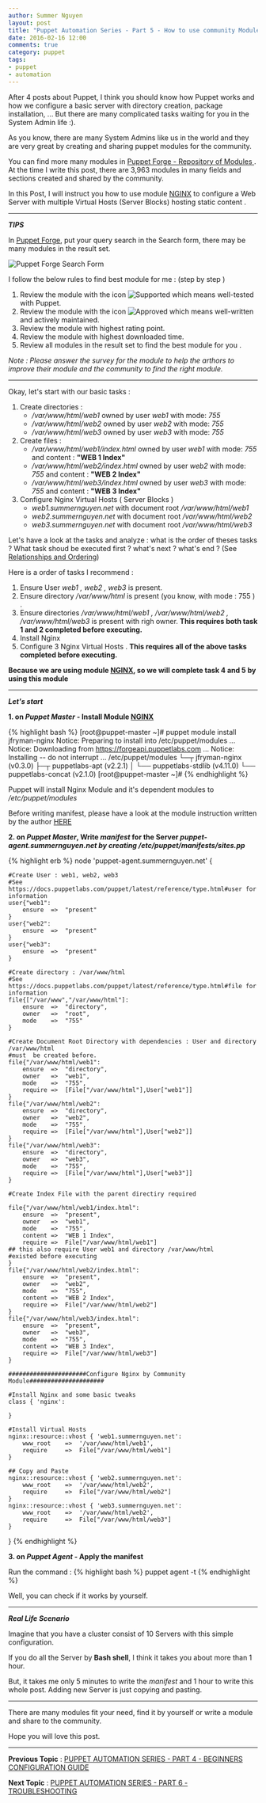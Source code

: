 ```yaml
---
author: Summer Nguyen
layout: post
title: "Puppet Automation Series - Part 5 - How to use community Module : Nginx"
date: 2016-02-16 12:00
comments: true
category: puppet
tags:
- puppet
- automation
---
```


After 4 posts about Puppet, I think you should know how Puppet works and how we configure a basic server with directory creation, package installation, ... But there are many complicated tasks waiting for you in the System Admin life :). 

As you know, there are many System Admins like us in the world and they are very great by creating and sharing puppet modules for the community. 

You can find more many modules in <a href="https://forge.puppetlabs.com/" target="tab">Puppet Forge - Repository of Modules </a>. At the time I write this post, there are 3,963 modules in many fields and sections created and shared by the community. 

In this Post, I will instruct you how to use module <a href="https://forge.puppetlabs.com/jfryman/nginx">NGINX</a> to configure a Web Server with multiple Virtual Hosts (Server Blocks) hosting static content .


---
***TIPS***

In <a href="https://forge.puppetlabs.com/">Puppet Forge</a>, put your query search in the Search form, there may be many modules in the result set. 

<img src="/images/puppet-series/puppet-forge-search-form.png" alt="Puppet Forge Search Form">

I follow the below rules to find best module for me : (step by step )

1. Review the module with the icon <img src="/images/puppet-series/puppet-forge-supported-icon.png" alt="Supported"> which means well-tested with Puppet. 
2. Review the module with the icon <img src="/images/puppet-series/puppet-forge-approved-icon.png" alt="Approved"> which means well-written and actively maintained. 
3. Review the module with highest rating point.
4. Review the module with highest downloaded time.
5. Review all modules in the result set to find the best module for you . 

*Note : Please answer the survey for the module to help the arthors to improve their module and the community to find the right module.*

---

Okay, let's start with our basic tasks : 

1. Create directories : 
	+ */var/www/html/web1* owned by user *web1* with mode: *755*
	+ */var/www/html/web2* owned by user *web2* with mode: *755*
	+ */var/www/html/web3* owned by user *web3* with mode: *755*
2. Create files : 
	+ */var/www/html/web1/index.html* owned by user *web1* with mode: *755* and content  : **"WEB 1 Index"**
	+ */var/www/html/web2/index.html* owned by user *web2* with mode: *755* and content  : **"WEB 2 Index"**
	+ */var/www/html/web3/index.html* owned by user *web3* with mode: *755* and content  : **"WEB 3 Index"**
3. Configure Nginx Virtual Hosts ( Server Blocks )
	+ *web1.summernguyen.net* with document root */var/www/html/web1*
	+ *web2.summernguyen.net* with document root */var/www/html/web2*
	+ *web3.summernguyen.net* with document root */var/www/html/web3*

Let's have a look at the tasks and analyze : what is the order of theses tasks ? What task shoud be executed first ? what's next ? what's end ? (See <a href="/puppet/2016/02/15/puppet-automation-series-part-4-beginners-configuration-guide/#puppet_relationship_and_ordering" target="tab">Relationships and Ordering</a>)


Here is a order of tasks I recommend : 

1. Ensure User *web1 , web2 , web3* is present.
2. Ensure directory */var/www/html* is present (you know, with mode : 755 ) .
3. Ensure directories */var/www/html/web1 , /var/www/html/web2 , /var/www/html/web3* is present with righ owner. **This requires both task 1 and 2 completed before executing.**
4. Install Nginx 
5. Configure 3 Nginx Virtual Hosts . **This requires all of the above tasks completed  before executing.**


**Because we are using module <a href="https://forge.puppetlabs.com/jfryman/nginx">NGINX</a>, so we will complete task 4 and 5 by using this module**

---

***Let's start***


**1. on *Puppet Master* - Install Module <a href="https://forge.puppetlabs.com/jfryman/nginx">NGINX</a>**

{% highlight bash %}
[root@puppet-master ~]# puppet module install jfryman-nginx
Notice: Preparing to install into /etc/puppet/modules ...
Notice: Downloading from https://forgeapi.puppetlabs.com ...
Notice: Installing -- do not interrupt ...
/etc/puppet/modules
└─┬ jfryman-nginx (v0.3.0)
  ├─┬ puppetlabs-apt (v2.2.1)
  │ └── puppetlabs-stdlib (v4.11.0)
  └── puppetlabs-concat (v2.1.0)
[root@puppet-master ~]# 
{% endhighlight %}

Puppet will install Nginx Module and it's dependent modules to */etc/puppet/modules*

Before writing manifest, please have a look at the module instruction written by the author <a href="https://forge.puppetlabs.com/jfryman/nginx" target="tab">HERE</a>

**2. on *Puppet Master*, Write *manifest* for the Server *puppet-agent.summernguyen.net by creating /etc/puppet/manifests/sites.pp***

{% highlight erb %}
node 'puppet-agent.summernguyen.net' {

	#Create User : web1, web2, web3
	#See https://docs.puppetlabs.com/puppet/latest/reference/type.html#user for information
	user{"web1":
		ensure	=>	"present"
	}
	user{"web2":
		ensure	=>	"present"
	}
	user{"web3":
		ensure	=>	"present"
	}

	#Create directory : /var/www/html
	#See https://docs.puppetlabs.com/puppet/latest/reference/type.html#file for information
	file{["/var/www","/var/www/html"]:
		ensure	=>	"directory",
		owner	=>	"root",
		mode	=>	"755"
	}

	#Create Document Root Directory with dependencies : User and directory /var/www/html
	#must  be created before. 
	file{"/var/www/html/web1":
		ensure	=>	"directory",
		owner	=>	"web1",
		mode	=>	"755",
		require	=>	[File["/var/www/html"],User["web1"]]
	}		
	file{"/var/www/html/web2":
		ensure	=>	"directory",
		owner	=>	"web2",
		mode	=>	"755",
		require	=>	[File["/var/www/html"],User["web2"]]
	}		
	file{"/var/www/html/web3":
		ensure	=>	"directory",
		owner	=>	"web3",
		mode	=>	"755",
		require	=>	[File["/var/www/html"],User["web3"]]
	}

	#Create Index File with the parent directiry required
	
	file{"/var/www/html/web1/index.html":
		ensure	=>	"present",
		owner	=>	"web1",
		mode	=>	"755",
		content	=>	"WEB 1 Index",
		require	=>	File["/var/www/html/web1"] 
	## this also require User web1 and directory /var/www/html 
	#existed before executing
	}		
	file{"/var/www/html/web2/index.html":
		ensure	=>	"present",
		owner	=>	"web2",
		mode	=>	"755",
		content	=>	"WEB 2 Index",
		require	=>	File["/var/www/html/web2"]
	}		
	file{"/var/www/html/web3/index.html":
		ensure	=>	"present",
		owner	=>	"web3",
		mode	=>	"755",
		content	=>	"WEB 3 Index",
		require	=>	File["/var/www/html/web3"]
	}		
	
	######################Configure Nginx by Community Module#####################	
	
	#Install Nginx and some basic tweaks 
	class { 'nginx': 
	
	}

	#Install Virtual Hosts 
	nginx::resource::vhost { 'web1.summernguyen.net':
		www_root	=>	'/var/www/html/web1',
		require		=>	File["/var/www/html/web1"]
	}

	## Copy and Paste 
	nginx::resource::vhost { 'web2.summernguyen.net':
		www_root	=>	'/var/www/html/web2',
		require		=>	File["/var/www/html/web2"]
	}
	nginx::resource::vhost { 'web3.summernguyen.net':
		www_root	=>	'/var/www/html/web2',
		require		=>	File["/var/www/html/web3"]
	}
}
{% endhighlight %}


**3. on *Puppet Agent* - Apply the manifest**

Run the command : 
{% highlight bash %}
puppet agent -t 
{% endhighlight %}

Well, you can check if it works by yourself. 



---
***Real Life Scenario***

Imagine that you have a cluster consist of 10 Servers with this simple configuration. 

If you do all the Server by **Bash shell**, I think it takes you about more than 1 hour. 

But, it takes me only 5 minutes to write the *manifest*  and 1 hour to write this whole post. Adding new Server is just copying and pasting. 

---

There are many modules fit your need, find it by yourself or write a module and share to the community. 

Hope you will love this post.

---

**Previous Topic** : <a href="/puppet/2016/02/15/puppet-automation-series-part-4-beginners-configuration-guide/">PUPPET AUTOMATION SERIES - PART 4 - BEGINNERS CONFIGURATION GUIDE</a>


**Next Topic** : <a href="/puppet/2016/02/29/puppet-automation-series-part-6-trouble-shooting/">PUPPET AUTOMATION SERIES - PART 6 - TROUBLESHOOTING</a>

